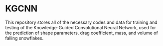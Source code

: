 # KGCNN
This repository stores all of the necessary codes and data for training and testing of the Knowledge-Guided Convolutional Neural Network, used for the prediction of shape parameters, drag coefficient, mass, and volume of falling snowflakes.
